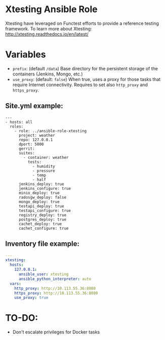 # Xtesting Ansible Role

Xtesting have leveraged on Functest efforts to provide a reference testing framework. To learn more about Xtesting: http://xtesting.readthedocs.io/en/latest/


# Variables

- `prefix`: (default `/data`) Base directory for the persistent storage of the containers (Jenkins, Mongo, etc.)
- `use_proxy`: (default: `false`) When true, uses a proxy for those tasks that require Internet connectivity. Requires to set also `http_proxy` and `https_proxy`.


## Site.yml example:

```
---
- hosts: all
  roles:
    - role: ../ansible-role-xtesting
      project: weather
      repo: 127.0.0.1
      dport: 5000
      gerrit:
      suites:
        - container: weather
          tests:
            - humidity
            - pressure
            - temp
            - half
      jenkins_deploy: true
      jenkins_configure: true
      minio_deploy: true
      radosgw_deploy: false
      mongo_deploy: true
      testapi_deploy: true
      testapi_configure: true
      registry_deploy: true
      postgres_deploy: true
      cachet_deploy: true
      cachet_configure: true
```

## Inventory file example:

```yaml
---
xtesting:
  hosts:
    127.0.0.1:
      ansible_user: xtesting
      ansible_python_interpreter: auto
  vars:
    http_proxy: http://10.113.55.36:8080
    https_proxy: http://10.113.55.36:8080
    use_proxy: true
```

# TO-DO:
- Don't escalate privileges for Docker tasks

